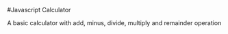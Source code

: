 #Javascript Calculator

A basic calculator with add, minus, divide, multiply and remainder operation